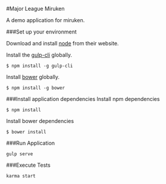 #Major League Miruken

A demo application for miruken.

###Set up your environment

Download and install [node](https://nodejs.org) from their website.

Install the [gulp-cli](http://gulpjs.com) globally.
```
$ npm install -g gulp-cli
```

Install [bower](http://bower.io) globally.
```
$ npm install -g bower
```


###Install application dependencies
Install npm dependencies
```
$ npm install
```

Install bower dependencies
```
$ bower install
```


###Run Application
```
gulp serve
```

###Execute Tests
```
karma start
```
